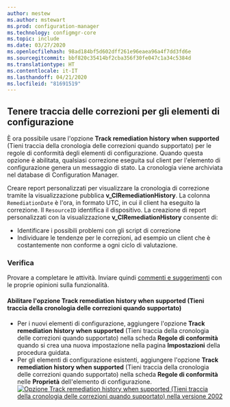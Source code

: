 ```yaml
---
author: mestew
ms.author: mstewart
ms.prod: configuration-manager
ms.technology: configmgr-core
ms.topic: include
ms.date: 03/27/2020
ms.openlocfilehash: 98ad184bf5d602dff261e96eaea96a4f7dd3fd6e
ms.sourcegitcommit: bbf820c35414bf2cba356f30fe047c1a34c5384d
ms.translationtype: HT
ms.contentlocale: it-IT
ms.lasthandoff: 04/21/2020
ms.locfileid: "81691519"
---
```

## <a name="track-configuration-item-remediations"></a><a name="bkmk_track"></a> Tenere traccia delle correzioni per gli elementi di configurazione
<!--42631411-->

È ora possibile usare l'opzione **Track remediation history when supported** (Tieni traccia della cronologia delle correzioni quando supportato) per le regole di conformità degli elementi di configurazione. Quando questa opzione è abilitata, qualsiasi correzione eseguita sul client per l'elemento di configurazione genera un messaggio di stato. La cronologia viene archiviata nel database di Configuration Manager.

Creare report personalizzati per visualizzare la cronologia di correzione tramite la visualizzazione pubblica **v_CIRemediationHistory**. La colonna `RemediationDate` è l'ora, in formato UTC, in cui il client ha eseguito la correzione. Il `ResourceID` identifica il dispositivo. La creazione di report personalizzati con la visualizzazione **v_CIRemediationHistory** consente di:

- Identificare i possibili problemi con gli script di correzione
- Individuare le tendenze per le correzioni, ad esempio un client che è costantemente non conforme a ogni ciclo di valutazione.

### <a name="try-it-out"></a>Verifica

Provare a completare le attività. Inviare quindi [commenti e suggerimenti](../../technical-preview-2003.md#bkmk_feedback) con le proprie opinioni sulla funzionalità.

#### <a name="enable-the-track-remediation-history-when-supported-option"></a>Abilitare l'opzione Track remediation history when supported (Tieni traccia della cronologia delle correzioni quando supportato)

- Per i nuovi elementi di configurazione, aggiungere l'opzione **Track remediation history when supported** (Tieni traccia della cronologia delle correzioni quando supportato) nella scheda **Regole di conformità** quando si crea una nuova impostazione nella pagina **Impostazioni** della procedura guidata.
- Per gli elementi di configurazione esistenti, aggiungere l'opzione **Track remediation history when supported** (Tieni traccia della cronologia delle correzioni quando supportato) nella scheda **Regole di conformità** nelle **Proprietà** dell'elemento di configurazione.
[ ![Opzione Track remediation history when supported (Tieni traccia della cronologia delle correzioni quando supportato) nella versione 2002](../../media/4261411-remediation-history.png)](../../media/4261411-remediation-history.png#lightbox)
